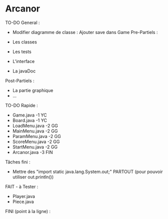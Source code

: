 # Arcanor

TO-DO General :
- Modifier diagramme de classe : Ajouter save dans Game
Pre-Partiels :
  
- Les classes
- Les tests
- L'interface
- La javaDoc

Post-Partiels :
  
- La partie graphique
- ...

TO-DO Rapide :
- Game.java -1 YC
- Board.java -1 YC
- LoadMenu.java -2 GG
- MainMenu.java -2 GG
- ParamMenu.java -2 GG
- ScoreMenu.java -2 GG
- StartMenu.java -2 GG
- Arcanor.java -3 FIN

Tâches fini :
- Mettre des "import static java.lang.System.out;" PARTOUT (pour pouvoir utiliser out.println())

FAIT - à Tester :
- Player.java
- Piece.java

FINI (point à la ligne) :
